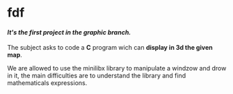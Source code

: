 # **fdf**
#### *It's the first project in the graphic branch.*

The subject asks to code a **C** program wich can **display in 3d the given map**.

We are allowed to use the minilibx library to manipulate a windzow and drow in it, the main difficulties are to understand the library and find mathematicals expressions.
